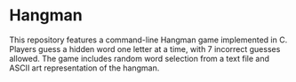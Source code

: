 # Hangman
This repository features a command-line Hangman game implemented in C. Players guess a hidden word one letter at a time, with 7 incorrect guesses allowed. The game includes random word selection from a text file and ASCII art representation of the hangman.

